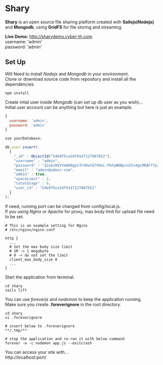# Shary

__Shary__ is an open source file sharing platform created with __Sailsjs(Nodejs)__ and __Mongodb__, using __GridFS__ for file storing and streaming.

__Live Demo:__ http://sharydemo.cyber-th.com<br>
username: 'admin'<br>
password: 'admin'

## Set Up

Will Need to install _Nodejs_ and _Mongodb_ in your environment.<br>
Clone or download source code from repository and install all the dependencies.
```
npm install
```
Create intial user inside _Mongodb_ (can set up db user as you wish)...<br>
Initial user account can be anything but here is just an example.
```javascript
{
  username: 'admin',
  password: 'admin'
}
```

```javascript
use yourDatabase;

db.user.insert(
  { 
    "_id" : ObjectId("54b9f5ce2df9147127007652"), 
    "username" : "admin", 
    "password" : "$2a$10$VYm8D8gpt3lVKwtD7VHxL.PkFpWHBpJuISv4gLMRAFffp/mZ1YmlW", 
    "email" : "admin@admin.com", 
    "admin" : true, 
    "spaceLimit" : 2, 
    "totalUsage" : 0, 
    "user_id" : "54b9f5ce2df9147127007652" 
  }
);
```
If need, running port can be changed from config/local.js.<br>
If you using _Nginx_ or _Apache_ for proxy, max body limit for upload file need to be set.
```
# This is an example setting for Nginx
# /etc/nginx/nginx.conf

http {
  ...
  # Set the max body size limit
  # 1M -> 1 megabyte
  # 0 -> do not set the limit
  client_max_body_size 0
  ...
}
```
Start the application from terminal.
```
cd shary
sails lift
```
You can use _foreverjs_ and _nodemon_ to keep the application running.<br>
Make sure you create __.foreverignore__ in the root directory.
```
cd shary
vi .foreverignore

# insert below to .foreverignore
**/.tmp/**

# stop the application and re-run it with below command
forever -w -c nodemon app.js --exitcrash
```

You can access your site with...<br>
http://localhost:port/
